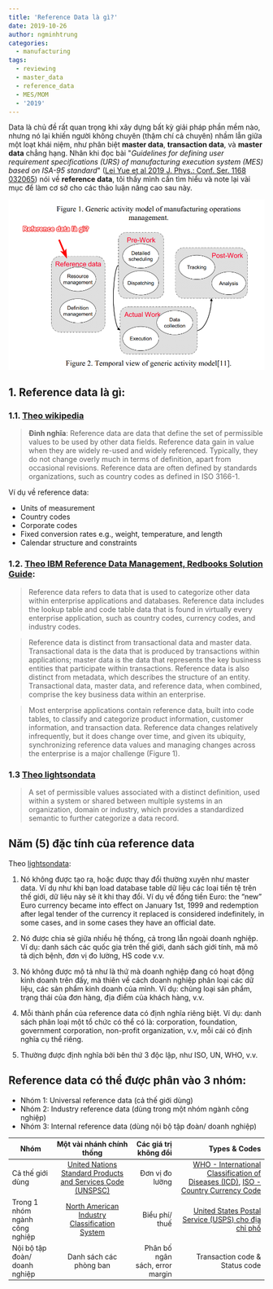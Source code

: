 ```yaml
---
title: 'Reference Data là gì?'
date: 2019-10-26
author: ngminhtrung
categories:
  - manufacturing
tags:
  - reviewing
  - master_data
  - reference_data
  - MES/MOM
  - '2019'
---
```


Data là chủ đề rất quan trọng khi xây dựng bất kỳ giải pháp phần mềm nào, nhưng nó lại khiến người không chuyên (thậm chí cả chuyên) nhầm lẫn giữa một loạt khái niệm, như phân biệt **master data**, **transaction data**, và **master data** chẳng hạng. Nhân khi đọc bài "*Guidelines for defining user requirement specifications (URS) of manufacturing execution system (MES) based on ISA-95 standard*" ([Lei Yue et al 2019 J. Phys.: Conf. Ser. 1168 032065](https://doi.org/10.1088/1742-6596/1168/3/032065)) nói về **reference data**, tôi thấy mình cần tìm hiểu và note lại vài mục để làm cơ sở cho các thảo luận nâng cao sau này. 

![Reference_data](./fig_01.png)

## 1. Reference data là gì:

### 1.1. [Theo wikipedia](https://en.wikipedia.org/wiki/Reference_data)

> **Đinh nghĩa**: Reference data are data that define the set of permissible values to be used by other data fields. Reference data gain in value when they are widely re-used and widely referenced. Typically, they do not change overly much in terms of definition, apart from occasional revisions. Reference data are often defined by standards organizations, such as country codes as defined in ISO 3166-1.

Ví dụ về reference data:
- Units of measurement
- Country codes
- Corporate codes
- Fixed conversion rates e.g., weight, temperature, and length
- Calendar structure and constraints

### 1.2. [Theo IBM Reference Data Management, Redbooks Solution Guide](http://www.redbooks.ibm.com/abstracts/tips1016.html):

> Reference data refers to data that is used to categorize other data within enterprise applications and databases. Reference data includes the lookup table and code table data that is found in virtually every enterprise application, such as country codes, currency codes, and industry codes.

> Reference data is distinct from transactional data and master data. Transactional data is the data that is produced by transactions within applications; master data is the data that represents the key business entities that participate within transactions. Reference data is also distinct from metadata, which describes the structure of an entity. Transactional data, master data, and reference data, when combined, comprise the key business data within an enterprise.

> Most enterprise applications contain reference data, built into code tables, to classify and categorize product information, customer information, and transaction data. Reference data changes relatively infrequently, but it does change over time, and given its ubiquity, synchronizing reference data values and managing changes across the enterprise is a major challenge (Figure 1).

### 1.3 [Theo lightsondata](https://www.lightsondata.com/reference-data-needs-standard-definition/)

> A set of permissible values associated with a distinct definition, used within a system or shared between multiple systems in an organization, domain or industry, which provides a standardized semantic to further categorize a data record.

## Năm (5) đặc tính của reference data

Theo [lightsondata](https://www.lightsondata.com/reference-data-needs-standard-definition/):

1. Nó không được tạo ra, hoặc được thay đổi thường xuyên như master data. Ví dụ như khi bạn load database table dữ liệu các loại tiền tệ trên thế giới, dữ liệu này sẽ ít khi thay đổi. Ví dụ về đồng tiền Euro: the “new” Euro currency became into effect on January 1st, 1999 and redemption after legal tender of the currency it replaced is considered indefinitely, in some cases, and in some cases they have an official date.

2. Nó được chia sẻ giữa nhiều hệ thống, cả trong lẫn ngoài doanh nghiệp. Ví dụ: danh sách các quốc gia trên thế giới, danh sách giới tính, mã mô tả dịch bệnh, đơn vị đo lường, HS code v.v.

3. Nó không được mô tả như là thứ mà doanh nghiệp đang có hoạt động kinh doanh trên đấy, mà thiên về cách doanh nghiệp phân loại các dữ liệu, các sản phẩm kinh doanh của mình. Ví dụ: chủng loại sản phẩm, trạng thái của đơn hàng, địa điểm của khách hàng, v.v.

4. Mỗi thành phần của reference data có định nghĩa riêng biệt. Ví dụ: danh sách phân loại một tổ chức có thể có là: corporation, foundation, government corporation, non-profit organization, v.v, mỗi cái có định nghĩa cụ thể riêng. 

5. Thường được định nghĩa bởi bên thứ 3 độc lập, như ISO, UN, WHO, v.v.


## Reference data có thể được phân vào 3 nhóm:

- Nhóm 1: Universal reference data (cả thế giới dùng)
- Nhóm 2: Industry reference data (dùng trong một nhóm ngành công nghiệp)
- Nhóm 3: Internal reference data (dùng nội bộ tập đoàn/ doanh nghiệp)

| Nhóm        | Một vài nhánh chính thống        | Các giá trị không đổi  | Types & Codes  |
| ------------- |:-------------:| -----:| -----:|
| Cả thế giới dùng     | [United Nations Standard Products and Services Code (UNSPSC)](https://en.wikipedia.org/wiki/UNSPSC) | Đơn vị đo lường |[WHO - International Classification of Diseases (ICD)](https://www.who.int/classifications/icd/factsheet/en/), [ISO - Country Currency Code](https://www.iban.com/currency-codes) |
| Trong 1 nhóm ngành công nghiệp      | [North American Industry Classification System](https://en.wikipedia.org/wiki/North_American_Industry_Classification_System)      | Biểu phí/ thuế | [United States Postal Service (USPS) cho địa chỉ phố](https://en.wikipedia.org/wiki/ZIP_Code) |
| Nội bộ tập đoàn/ doanh nghiệp | Danh sách các phòng ban      | Phân bố ngân sách, error margin| Transaction code & Status code |
